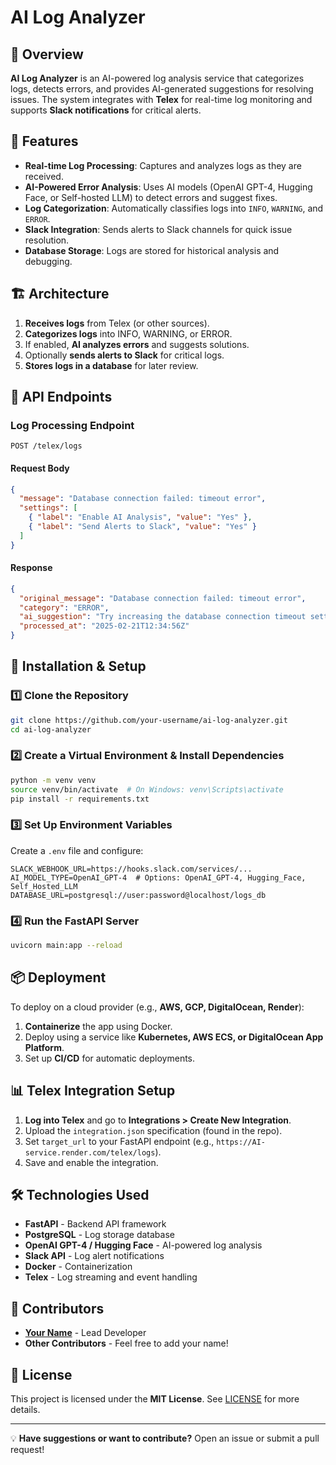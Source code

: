 # AI Log Analyzer

## 📌 Overview
**AI Log Analyzer** is an AI-powered log analysis service that categorizes logs, detects errors, and provides AI-generated suggestions for resolving issues. The system integrates with **Telex** for real-time log monitoring and supports **Slack notifications** for critical alerts.

## 🚀 Features
- **Real-time Log Processing**: Captures and analyzes logs as they are received.
- **AI-Powered Error Analysis**: Uses AI models (OpenAI GPT-4, Hugging Face, or Self-hosted LLM) to detect errors and suggest fixes.
- **Log Categorization**: Automatically classifies logs into `INFO`, `WARNING`, and `ERROR`.
- **Slack Integration**: Sends alerts to Slack channels for quick issue resolution.
- **Database Storage**: Logs are stored for historical analysis and debugging.

## 🏗️ Architecture
1. **Receives logs** from Telex (or other sources).
2. **Categorizes logs** into INFO, WARNING, or ERROR.
3. If enabled, **AI analyzes errors** and suggests solutions.
4. Optionally **sends alerts to Slack** for critical logs.
5. **Stores logs in a database** for later review.

## 📡 API Endpoints
### **Log Processing Endpoint**
```http
POST /telex/logs
```
#### **Request Body**
```json
{
  "message": "Database connection failed: timeout error",
  "settings": [
    { "label": "Enable AI Analysis", "value": "Yes" },
    { "label": "Send Alerts to Slack", "value": "Yes" }
  ]
}
```
#### **Response**
```json
{
  "original_message": "Database connection failed: timeout error",
  "category": "ERROR",
  "ai_suggestion": "Try increasing the database connection timeout setting and check network latency.",
  "processed_at": "2025-02-21T12:34:56Z"
}
```

## 🔧 Installation & Setup
### **1️⃣ Clone the Repository**
```bash
git clone https://github.com/your-username/ai-log-analyzer.git
cd ai-log-analyzer
```
### **2️⃣ Create a Virtual Environment & Install Dependencies**
```bash
python -m venv venv
source venv/bin/activate  # On Windows: venv\Scripts\activate
pip install -r requirements.txt
```
### **3️⃣ Set Up Environment Variables**
Create a `.env` file and configure:
```env
SLACK_WEBHOOK_URL=https://hooks.slack.com/services/...
AI_MODEL_TYPE=OpenAI_GPT-4  # Options: OpenAI_GPT-4, Hugging_Face, Self_Hosted_LLM
DATABASE_URL=postgresql://user:password@localhost/logs_db
```
### **4️⃣ Run the FastAPI Server**
```bash
uvicorn main:app --reload
```

## 📦 Deployment
To deploy on a cloud provider (e.g., **AWS, GCP, DigitalOcean, Render**):
1. **Containerize** the app using Docker.
2. Deploy using a service like **Kubernetes, AWS ECS, or DigitalOcean App Platform**.
3. Set up **CI/CD** for automatic deployments.

## 📊 Telex Integration Setup
1. **Log into Telex** and go to **Integrations > Create New Integration**.
2. Upload the `integration.json` specification (found in the repo).
3. Set `target_url` to your FastAPI endpoint (e.g., `https://AI-service.render.com/telex/logs`).
4. Save and enable the integration.

## 🛠️ Technologies Used
- **FastAPI** - Backend API framework
- **PostgreSQL** - Log storage database
- **OpenAI GPT-4 / Hugging Face** - AI-powered log analysis
- **Slack API** - Log alert notifications
- **Docker** - Containerization
- **Telex** - Log streaming and event handling

## 👥 Contributors
- **[Your Name](https://github.com/breezeconcept)** - Lead Developer
- **Other Contributors** - Feel free to add your name!

## 📄 License
This project is licensed under the **MIT License**. See [LICENSE](LICENSE) for more details.

---
💡 **Have suggestions or want to contribute?** Open an issue or submit a pull request!

